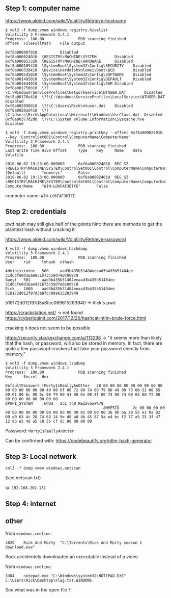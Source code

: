 ## Step 1: computer name

https://www.aldeid.com/wiki/Volatility/Retrieve-hostname

```
$ vol3 -f dump.vmem windows.registry.hivelist
Volatility 3 Framework 2.4.1
Progress:  100.00               PDB scanning finished                        
Offset  FileFullPath    File output

0xf8a00000f010          Disabled
0xf8a000024010  \REGISTRY\MACHINE\SYSTEM        Disabled
0xf8a000053320  \REGISTRY\MACHINE\HARDWARE      Disabled
0xf8a000109410  \SystemRoot\System32\Config\SECURITY    Disabled
0xf8a00033d410  \Device\HarddiskVolume1\Boot\BCD        Disabled
0xf8a0005d5010  \SystemRoot\System32\Config\SOFTWARE    Disabled
0xf8a001495010  \SystemRoot\System32\Config\DEFAULT     Disabled
0xf8a0016d4010  \SystemRoot\System32\Config\SAM Disabled
0xf8a00175b010  \??\C:\Windows\ServiceProfiles\NetworkService\NTUSER.DAT        Disabled
0xf8a00176e410  \??\C:\Windows\ServiceProfiles\LocalService\NTUSER.DAT  Disabled
0xf8a002090010  \??\C:\Users\Rick\ntuser.dat    Disabled
0xf8a0020ad410  \??\C:\Users\Rick\AppData\Local\Microsoft\Windows\UsrClass.dat  Disabled
0xf8a00377d2d0  \??\C:\System Volume Information\Syscache.hve   Disabled
```

```
$ vol3 -f dump.vmem windows.registry.printkey --offset 0xf8a000024010 --key 'ControlSet001\Control\ComputerName\ComputerName'
Volatility 3 Framework 2.4.1
Progress:  100.00               PDB scanning finished                        
Last Write Time Hive Offset     Type    Key     Name    Data    Volatile

2018-06-02 19:23:00.000000      0xf8a000024010  REG_SZ  \REGISTRY\MACHINE\SYSTEM\ControlSet001\Control\ComputerName\ComputerName        (Default)       "mnmsrvc"       False
2018-06-02 19:23:00.000000      0xf8a000024010  REG_SZ  \REGISTRY\MACHINE\SYSTEM\ControlSet001\Control\ComputerName\ComputerName        ComputerName    "WIN-LO6FAF3DTFE"       False
```

computer name: ```WIN-LO6FAF3DTFE```

## Step 2: credentials

pwd hash may still give half of the points
hint: there are methods to get the plaintext hash without cracking it

https://www.aldeid.com/wiki/Volatility/Retrieve-password
```
$ vol3 -f dump.vmem windows.hashdump
Volatility 3 Framework 2.4.1
Progress:  100.00               PDB scanning finished                        
User    rid     lmhash  nthash

Administrator   500     aad3b435b51404eeaad3b435b51404ee        31d6cfe0d16ae931b73c59d7e0c089c0
Guest   501     aad3b435b51404eeaad3b435b51404ee        31d6cfe0d16ae931b73c59d7e0c089c0
Rick    1000    aad3b435b51404eeaad3b435b51404ee        518172d012f97d3a8fcc089615283940
```

518172d012f97d3a8fcc089615283940 -> Rick's pwd

https://crackstation.net/ -> not found
https://cyberloginit.com/2017/12/26/hashcat-ntlm-brute-force.html

cracking it does not seem to be possible

https://security.stackexchange.com/a/113298
-> "it seems more than likely that the hash, or password, will also be stored in memory. In fact, there are quite a few password crackers that take your password directly from memory."

```
$ vol3 -f dump.vmem windows.lsadump
Volatility 3 Framework 2.4.1
Progress:  100.00               PDB scanning finished                        
Key     Secret  Hex

DefaultPassword (MortyIsReallyAnOtter   28 00 00 00 00 00 00 00 00 00 00 00 00 00 00 00 4d 00 6f 00 72 00 74 00 79 00 49 00 73 00 52 00 65 00 61 00 6c 00 6c 00 79 00 41 00 6e 00 4f 00 74 00 74 00 65 00 72 00 00 00 00 00 00 00 00 00
DPAPI_SYSTEM    ,6©Uá   àcL tcØ KEZä¼òw¥%?G
                                           åM¥È5ÏÜ      2c 00 00 00 00 00 00 00 00 00 00 00 00 00 00 00 01 00 00 00 36 9b ba a9 55 e1 92 82 09 e0 63 4c 20 74 63 14 9e d8 a0 4b 45 87 5a e4 bc f2 77 a5 25 3f 47 12 0b e5 4d a5 c8 35 cf dc 00 00 00 00
```

Password: ```MortyIsReallyAnOtter```

Can be confirmed with: https://codebeautify.org/ntlm-hash-generator

## Step 3: Local network

```
vol3 -f dump.vmem windows.netscan
```

(see netscan.txt)

ip: ```192.168.202.131```

## Step 4: internet




## other

from ```windows.cmdline```:
```
3820	Rick And Morty	"C:\Torrents\Rick And Morty season 1 download.exe" 
```
Rock accidentely downloaded an executable instead of a video

from ```windows.cmdline```:
```
3304	notepad.exe	"C:\Windows\system32\NOTEPAD.EXE" C:\Users\Rick\Desktop\Flag.txt.WINDOWS
```
See what was in the open file ?
